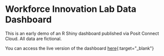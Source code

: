 # Workforce Innovation Lab Data Dashboard

This is an early demo of an R Shiny dashboard published via Posit Connect Cloud. All data are fictional.

You can access the live version of the dashboard [here](https://brentahp-wil-dashboard-demo.share.connect.posit.cloud){:target="_blank"}
